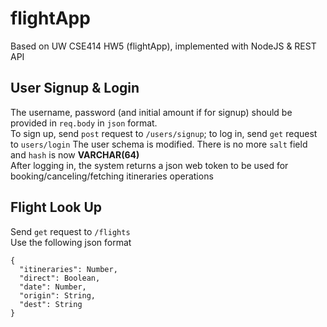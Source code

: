 # flightApp
Based on UW CSE414 HW5 (flightApp), implemented with NodeJS &amp; REST API

## User Signup & Login
The username, password (and initial amount if for signup) should be provided in `req.body` in `json` format.  
To sign up, send `post` request to `/users/signup`; to log in, send `get` request to `users/login`
The user schema is modified. There is no more `salt` field and `hash` is now **VARCHAR(64)**  
After logging in, the system returns a json web token to be used for booking/canceling/fetching itineraries operations

## Flight Look Up
Send `get` request to `/flights`  
Use the following json format  
```
{
  "itineraries": Number,
  "direct": Boolean,
  "date": Number,
  "origin": String,
  "dest": String
}
```
